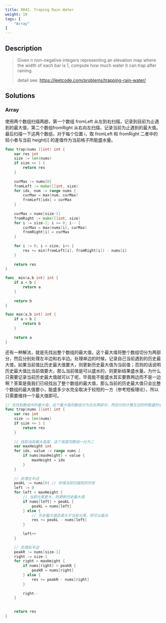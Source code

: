 ```yaml
---
title: 0042. Traping Rain Water
weight: 10
tags: [
    "Array"
]
---
```


## Description

> Given n non-negative integers representing an elevation map where the width of each bar is 1, compute how much water it can trap after raining.
> 
> detail see: https://leetcode.com/problems/trapping-rain-water/


## Solutions

### Array
使用两个数组扫描两趟，第一个数组 fromLeft 从左到右扫描，记录到目前为止遇到的最大值，第二个数组fromRight 从右向左扫描，记录当前为止遇到的最大值。最后扫描一下这两个数组，对于每个位置 i，取 fromLeft 和 fromRight 二者中的较小者与当前 height[i] 的差值作为当前格子所能盛水量。
```go
func trap(nums []int) int {
    var res int
    size := len(nums)
    if size <= 1 {
        return res
    }
    
    curMax := nums[0]
    fromLeft := make([]int, size)
    for idx, num := range nums {
        curMax = max(num, curMax)
        fromLeft[idx] = curMax
    }
    
    curMax = nums[size-1]
    fromRight := make([]int, size)
    for i := size-1; i >= 0; i-- {
        curMax = max(nums[i], curMax)
        fromRight[i] = curMax
    }
    
    for i := 0; i < size; i++ {
        res += min(fromLeft[i], fromRight[i]) - nums[i]
    }
    
    return res
}

func  min(a,b int) int {
    if a < b {
        return a
    }
    
    return b
}

func max(a,b int) int {
    if a < b {
        return b
    }
    
    return a
}
```


还有一种解法，就是先找出整个数组的最大值，这个最大值将整个数组切分为两部分，然后分别处理左半边和右半边。处理单边的时候，记录自己当前遇到的历史最大值，如果当前值比历史最大值要大，则更新历史最大值为当前值；否则的话说明历史最大值比当前值要大，那么当前值是可以盛水的，则更新结果盛水量。为什么只需要记录当前历史最大值就可以了呢，毕竟能不能盛水其实要靠两边而不是一边啊？答案是我我们已经找出了整个数组的最大值，那么当前的历史最大值只会比整个数组的最大值要小，能盛多少水完全取决于较短的一方（参考短板理论），所以只需要维持一个最大值即可。
```go
// 先找到数组中的最大值，这个最大值将数组分为左右两部分，然后分别计算左边的所能盛的水和右边所能盛的水
func trap(nums []int) int {
    var res int
    size := len(nums)
    if size <= 1 {
        return res
    }
    
    // 找到当前最大高度，这个高度将数组一分为二
    var maxHeight int
    for idx, value := range nums {
        if nums[maxHeight] < value {
            maxHeight = idx
        }
    }
    
    // 处理左半边
    peakL := nums[0] // 存储当前扫描到的历史
    left := 0
    for left < maxHeight {
        // 当前元素更大，则更新历史最大值
        if nums[left] > peakL {
            peakL = nums[left]
        } else {
            // 历史最大值还是大于当前元素，则可以盛水
            res += peakL - nums[left]
        }
        
        left++
    }

    // 处理右半边
    peakR := nums[size-1]
    right := size-1
    for right > maxHeight {
        if nums[right] > peakR {
            peakR = nums[right]
        } else {
            res += peakR - nums[right]
        }
        
        right--
    }
    

    return res
}
```


